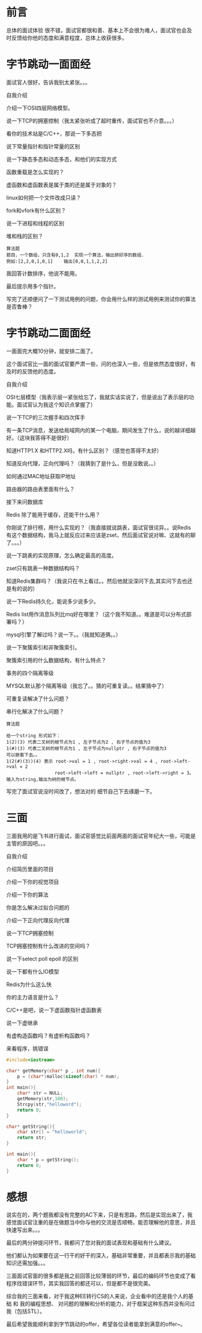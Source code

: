 # 前言

总体的面试体验 很不错，面试官都很和善、基本上不会很为难人，面试官也会及时反馈给你他的态度和满意程度，总体上收获很多。



# 字节跳动一面面经

面试官人很好，告诉我别太紧张。。。



自我介绍

介绍一下OSI四层网络模型。

说一下TCP的拥塞控制（我太紧张听成了超时重传，面试官也不介意。。。）

看你的技术站是C/C++，那说一下多态把

说下常量指针和指针常量的区别

说一下静态多态和动态多态，和他们的实现方式

函数重载是怎么实现的？

虚函数和虚函数表是属于类的还是属于对象的？

linux如何把一个文件改成只读？

fork和vfork有什么区别？

说一下进程和线程的区别

堆和栈的区别？



~~~
算法题
题目，一个数组，只含有0,1,2  实现一个算法，输出排好序的数组.
例如:[2,2,0,1,0,1]    输出[0,0,1,1,2,2]
~~~

我回答计数排序，他说不能用。

最后提示用多个指针。



写完了还顺便问了一下测试用例的问题，你会用什么样的测试用例来测试你的算法是否鲁棒？





# 字节跳动二面面经

一面面完大概10分钟，就安排二面了。

这个面试官比一面的面试官要严肃一些，问的也深入一些，但是依然态度很好，有及时的反馈他的态度。



自我介绍

OSI七层模型（我表示层一紧张给忘了，我就实话实说了，但是说出了表示层的功能。面试官认为我这个知识点掌握了）

说一下TCP的三次握手和四次挥手

有一条TCP消息，发送给局域网内的某一个电脑，期间发生了什么，说的越详细越好。（这块我答得不是很好）

知道HTTP1.X 和HTTP2.X吗，有什么区别？（感觉也答得不太好）

知道反向代理，正向代理吗？（我猜到了是什么，但是没敢说。。）

如何通过MAC地址获取IP地址

路由器的路由表里面有什么？



接下来问数据库

Redis 除了能用于缓存，还能干什么用？

你刚说了排行榜，用什么实现的？（我直接就说跳表，面试官很诧异。。说Redis有这个数据结构，我马上就反应过来应该是zset，然后面试官说对嘛、这就有的聊了。。。）

说一下跳表的实现原理，怎么确定最高的高度。

zset只有跳表一种数据结构吗？

知道Redis集群吗？（我说只在书上看过。。然后他就没深问下去,其实问下去也还是有的说的）

说一下Redis持久化，能说多少说多少。

Redis list用作消息队列比mq好在哪里？（这个我不知道。。难道是可以分布式部署吗？）



mysql引擎了解过吗？说一下。。（我就知道俩。。）

说一下聚簇索引和非聚簇索引。

聚簇索引用的什么数据结构，有什么特点？

事务的四个隔离等级

MYSQL默认那个隔离等级（我忘了。。猜的可重复读。。结果猜中了）

可重复读解决了什么问题？

串行化解决了什么问题？





~~~
算法题

给一个string 形式如下：
1(2)(3) 代表二叉树的根节点为1 , 左子节点为2 , 右子节点的值为3
1(#)(3) 代表二叉树的根节点为1 , 左子节点为nullptr , 右子节点的值为3
可以嵌套下去。。
1(2(#)(3))(4) 表示 root->val = 1 , root->right->val = 4 , root->left->val = 2
				  root->left->left = nullptr , root->left->right = 3。
输入为string,输出为树的根节点。
~~~





写完了面试官说没时间改了，想法对的 细节自己下去琢磨一下。



# 三面

三面我用的是飞书进行面试，面试官感觉比前面两面的面试官年纪大一些，可能是主管的原因吧。。。

自我介绍

介绍简历里面的项目

介绍一下你的视觉项目

介绍一下你的算法

你是怎么解决过拟合问题的



介绍一下正向代理反向代理

说一下TCP拥塞控制

TCP拥塞控制有什么改进的空间吗？

说一下select poll epoll 的区别

说一下都有什么IO模型



Redis为什么这么快



你的主力语言是什么？ 

C/C++是吧，说一下虚函数指针虚函数表

说一下虚继承

有虚构造函数吗？有虚析构函数吗？



来看程序，挑错误

~~~c
#include<iostream>

char* getMemory(char* p , int num){
	p = (char*)malloc(sizeof(char) * num);
}
int main(){
	char* str = NULL;
	getMemory(str,100);
	Strcpy(str,"helloword");
	return 0;
}
~~~



~~~c
char* getString(){
    char str[] = "helloworld";
    return str;
}

int main(){
    char * p = getString();
    return 0;
}
~~~







# 感想

说实在的，两个题我都没有完整的AC下来，只是有思路，然后是实现出来了，我感觉面试官注重的是在做题当中你与他的交流是否顺畅，能否理解他的意思，并且快速写出来。。。



最后的两分钟提问环节，我都问了您对我的面试表现和基础有什么建议。

他们都认为如果要在这一行干的好干的深入，基础非常重要，并且都表示我的基础知识还需加强。。。

三面面试官面的很多都是我之前回答比较薄弱的环节，最后的编码环节也变成了看程序找错误环节，其实我回答的都还可以，但是都不是很完美。



综合我的三面来看，对于我这种EE转行CS的人来说，企业看中的还是我个人的基础 和 我的编程思想、 对问题的理解和分析的能力，对于框架这种东西并没有问过我（包括STL）。



最后希望我能顺利拿到字节跳动的offer，希望各位读者能拿到满意的offer~。

